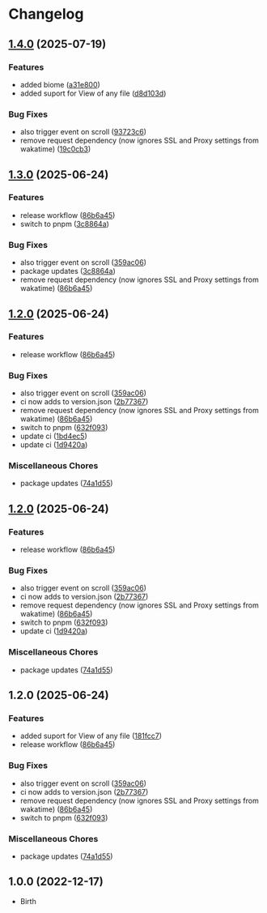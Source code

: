 # Changelog

## [1.4.0](https://github.com/H3rmt/obsidian-wakatime/compare/1.3.0...1.4.0) (2025-07-19)


### Features

* added biome ([a31e800](https://github.com/H3rmt/obsidian-wakatime/commit/a31e8005992bc97c9bf576542b66e7975461085c))
* added suport for View of any file ([d8d103d](https://github.com/H3rmt/obsidian-wakatime/commit/d8d103d2c6f40a4e57db04fac54536708afd31f3))


### Bug Fixes

* also trigger event on scroll ([93723c6](https://github.com/H3rmt/obsidian-wakatime/commit/93723c6c5620b863b129eeba177ffba9094767fa))
* remove request dependency (now ignores SSL and Proxy settings from wakatime) ([19c0cb3](https://github.com/H3rmt/obsidian-wakatime/commit/19c0cb3ef4d08d5fea93587273436efac04dad40))

## [1.3.0](https://github.com/H3rmt/obsidian-wakatime/compare/1.2.0...1.3.0) (2025-06-24)


### Features

* release workflow ([86b6a45](https://github.com/H3rmt/obsidian-wakatime/commit/86b6a45db9898e4b88037e42154e8bd1d333f632))
* switch to pnpm ([3c8864a](https://github.com/H3rmt/obsidian-wakatime/commit/3c8864a77597064bc5fc884189ca8c78ca73e43f))


### Bug Fixes

* also trigger event on scroll ([359ac06](https://github.com/H3rmt/obsidian-wakatime/commit/359ac06da34369614c166f56d5f9aad08a9340fb))
* package updates ([3c8864a](https://github.com/H3rmt/obsidian-wakatime/commit/3c8864a77597064bc5fc884189ca8c78ca73e43f))
* remove request dependency (now ignores SSL and Proxy settings from wakatime) ([86b6a45](https://github.com/H3rmt/obsidian-wakatime/commit/86b6a45db9898e4b88037e42154e8bd1d333f632))

## [1.2.0](https://github.com/H3rmt/obsidian-wakatime/compare/1.2.0...1.2.0) (2025-06-24)


### Features

* release workflow ([86b6a45](https://github.com/H3rmt/obsidian-wakatime/commit/86b6a45db9898e4b88037e42154e8bd1d333f632))


### Bug Fixes

* also trigger event on scroll ([359ac06](https://github.com/H3rmt/obsidian-wakatime/commit/359ac06da34369614c166f56d5f9aad08a9340fb))
* ci now adds to version.json ([2b77367](https://github.com/H3rmt/obsidian-wakatime/commit/2b7736780eee947cbba5514bc01eaa450676bd65))
* remove request dependency (now ignores SSL and Proxy settings from wakatime) ([86b6a45](https://github.com/H3rmt/obsidian-wakatime/commit/86b6a45db9898e4b88037e42154e8bd1d333f632))
* switch to pnpm ([632f093](https://github.com/H3rmt/obsidian-wakatime/commit/632f093659541d23d5737d1d96402666ca32212d))
* update ci ([1bd4ec5](https://github.com/H3rmt/obsidian-wakatime/commit/1bd4ec571882e8e216bdc328c5bdb4dda6e48138))
* update ci ([1d9420a](https://github.com/H3rmt/obsidian-wakatime/commit/1d9420a0b407cc164e80c35193c070d2eba673af))


### Miscellaneous Chores

* package updates ([74a1d55](https://github.com/H3rmt/obsidian-wakatime/commit/74a1d55acb13157c6f3ffd995e55f7b14cf7d43b))

## [1.2.0](https://github.com/H3rmt/obsidian-wakatime/compare/1.2.0...1.2.0) (2025-06-24)


### Features

* release workflow ([86b6a45](https://github.com/H3rmt/obsidian-wakatime/commit/86b6a45db9898e4b88037e42154e8bd1d333f632))


### Bug Fixes

* also trigger event on scroll ([359ac06](https://github.com/H3rmt/obsidian-wakatime/commit/359ac06da34369614c166f56d5f9aad08a9340fb))
* ci now adds to version.json ([2b77367](https://github.com/H3rmt/obsidian-wakatime/commit/2b7736780eee947cbba5514bc01eaa450676bd65))
* remove request dependency (now ignores SSL and Proxy settings from wakatime) ([86b6a45](https://github.com/H3rmt/obsidian-wakatime/commit/86b6a45db9898e4b88037e42154e8bd1d333f632))
* switch to pnpm ([632f093](https://github.com/H3rmt/obsidian-wakatime/commit/632f093659541d23d5737d1d96402666ca32212d))
* update ci ([1d9420a](https://github.com/H3rmt/obsidian-wakatime/commit/1d9420a0b407cc164e80c35193c070d2eba673af))


### Miscellaneous Chores

* package updates ([74a1d55](https://github.com/H3rmt/obsidian-wakatime/commit/74a1d55acb13157c6f3ffd995e55f7b14cf7d43b))

## 1.2.0 (2025-06-24)


### Features

* added suport for View of any file ([181fcc7](https://github.com/H3rmt/obsidian-wakatime/commit/181fcc7c4d177872d7d842a1cf319253adac6322))
* release workflow ([86b6a45](https://github.com/H3rmt/obsidian-wakatime/commit/86b6a45db9898e4b88037e42154e8bd1d333f632))


### Bug Fixes

* also trigger event on scroll ([359ac06](https://github.com/H3rmt/obsidian-wakatime/commit/359ac06da34369614c166f56d5f9aad08a9340fb))
* ci now adds to version.json ([2b77367](https://github.com/H3rmt/obsidian-wakatime/commit/2b7736780eee947cbba5514bc01eaa450676bd65))
* remove request dependency (now ignores SSL and Proxy settings from wakatime) ([86b6a45](https://github.com/H3rmt/obsidian-wakatime/commit/86b6a45db9898e4b88037e42154e8bd1d333f632))
* switch to pnpm ([632f093](https://github.com/H3rmt/obsidian-wakatime/commit/632f093659541d23d5737d1d96402666ca32212d))


### Miscellaneous Chores

* package updates ([74a1d55](https://github.com/H3rmt/obsidian-wakatime/commit/74a1d55acb13157c6f3ffd995e55f7b14cf7d43b))

## 1.0.0 (2022-12-17)

- Birth
